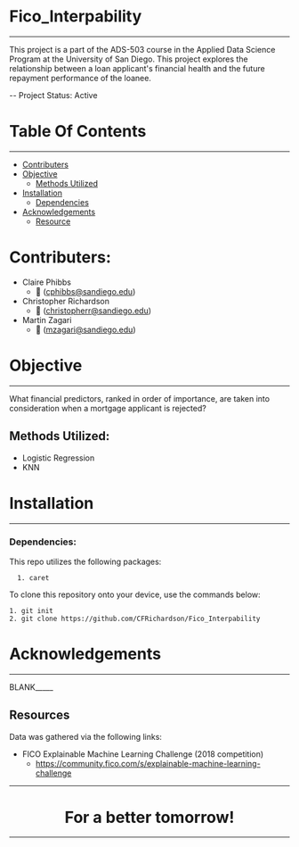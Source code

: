 # Fico_Interpability
---------------------------

This project is a part of the ADS-503 course in the Applied Data Science Program at the University of San Diego.  This project explores the relationship between a loan applicant's financial health and the future repayment performance of the loanee.

-- Project Status: Active

# Table Of Contents
--------------
- [Contributers](#contributers)
- [Objective](#objective)
  - [Methods Utilized](#methods-utilized)
- [Installation](#installation)
  - [Dependencies](#dependencies-utilized)
- [Acknowledgements](#acknowledgements)
    - [Resource](#resource)

# Contributers:
* Claire Phibbs
    * :email: (cphibbs@sandiego.edu)
* Christopher Richardson
    * :email: (christopherr@sandiego.edu)
* Martin Zagari
    * :email: (mzagari@sandiego.edu)

# Objective
---------------------------
What financial predictors, ranked in order of importance, are taken into consideration when a mortgage applicant is rejected?

## Methods Utilized:
  * Logistic Regression
  * KNN


  # Installation
  ---------------------------

  ### Dependencies:

  This repo utilizes the following packages:

      1. caret


  To clone this repository onto your device, use the commands below:

  	1. git init
  	2. git clone https://github.com/CFRichardson/Fico_Interpability




# Acknowledgements
---------------------------
BLANK_____

## Resources
Data was gathered via the following links:


  * FICO Explainable Machine Learning Challenge (2018 competition)
    * https://community.fico.com/s/explainable-machine-learning-challenge


---------------------------
<center><h1>For a better tomorrow!</h1></center>

----------------------
